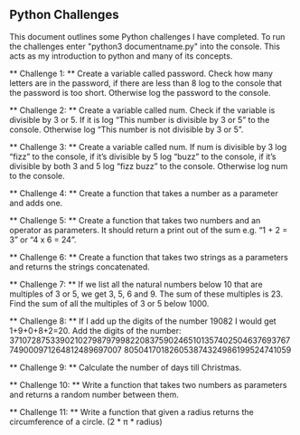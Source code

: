 ## Python Challenges ##

This document outlines some Python challenges I have completed. To run the challenges enter
"python3 documentname.py" into the console. This acts as my introduction to python and many of its 
concepts. 

** Challenge 1: **
Create a variable called password.
Check how many letters are in the password, if there are less than 8 log to the console that the password is too short. Otherwise log the password to the console.

** Challenge 2: **
Create a variable called num.
Check if the variable is divisible by 3 or 5. If it is log “This number is divisible by 3 or 5” to the console. Otherwise log “This number is not divisible by 3 or 5”.

** Challenge 3: **
Create a variable called num.
If num is divisible by 3 log “fizz” to the console, if it’s divisible by 5 log “buzz” to the console, if it’s divisible by both 3 and 5 log “fizz buzz” to the console. Otherwise log num to the console.

** Challenge 4: **
Create a function that takes a number as a parameter and adds one.

** Challenge 5: **
Create a function that takes two numbers and an operator as parameters. It should return a print out of the sum e.g. “1 + 2 = 3” or “4 x 6 = 24”.

** Challenge 6: **
Create a function that takes two strings as a parameters and returns the strings concatenated.

** Challenge 7: **
If we list all the natural numbers below 10 that are multiples of 3 or 5, we get 3, 5, 6 and 9. The sum of these multiples is 23.
Find the sum of all the multiples of 3 or 5 below 1000.

** Challenge 8: **
If I add up the digits of the number 19082 I would get 1+9+0+8+2=20. Add the digits of the number: 371072875339021027987979982208375902465101357402504637693767749000971264812489697007 805041701826053874324986199524741059

** Challenge 9: **
Calculate the number of days till Christmas.

** Challenge 10: **
Write a function that takes two numbers as parameters and returns a random number between them.

** Challenge 11: **
Write a function that given a radius returns the circumference of a circle. (2 * π * radius)